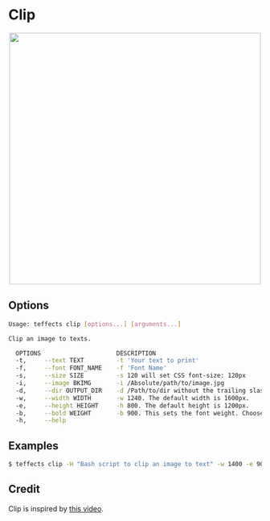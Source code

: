 # Clip

<p align="center">
<img width="500" src="https://raw.githubusercontent.com/shinokada/teffects/main/images/clip.png" /> 
</p>

## Options

```sh
Usage: teffects clip [options...] [arguments...]

Clip an image to texts.

  OPTIONS                     DESCRIPTION
  -t,     --text TEXT         -t 'Your text to print'
  -f,     --font FONT_NAME    -f 'Font Name'
  -s,     --size SIZE         -s 120 will set CSS font-size: 120px
  -i,     --image BKIMG       -i /Absolute/path/to/image.jpg
  -d,     --dir OUTPUT_DIR    -d /Path/to/dir without the trailing slash.
  -w,     --width WIDTH       -w 1240. The default width is 1600px.
  -e,     --height HEIGHT     -h 800. The default height is 1200px.
  -b,     --bold WEIGHT       -b 900. This sets the font weight. Choose from 500|700|900.
  -h,     --help
```

## Examples

```sh
$ teffects clip -H "Bash script to clip an image to text" -w 1400 -e 900 -d ~/Downloads
```

## Credit

Clip is inspired by [this video](https://www.youtube.com/watch?v=9Kr3T4Ndl-o).